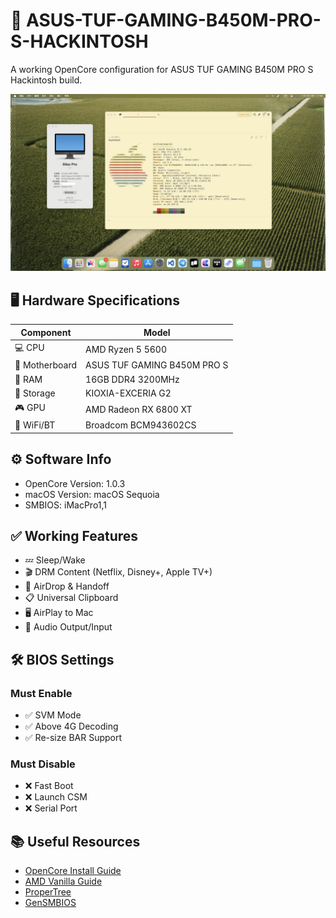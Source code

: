 
# 🍎 ASUS-TUF-GAMING-B450M-PRO-S-HACKINTOSH

A working OpenCore configuration for ASUS TUF GAMING B450M PRO S Hackintosh build.

![macOS Sequoia](/macOS-Sequoia.webp)

## 🖥 Hardware Specifications
| Component | Model |
|-----------|-------|
| 💻 CPU | AMD Ryzen 5 5600 |
| 🏡 Motherboard | ASUS TUF GAMING B450M PRO S |
| 🎰 RAM | 16GB DDR4 3200MHz |
| 💾 Storage | KIOXIA-EXCERIA G2 |
| 🎮 GPU | AMD Radeon RX 6800 XT |
| 📡 WiFi/BT | Broadcom BCM943602CS |

## ⚙️ Software Info
- OpenCore Version: 1.0.3
- macOS Version: macOS Sequoia
- SMBIOS: iMacPro1,1

## ✅ Working Features
- 💤 Sleep/Wake
- 🎬 DRM Content (Netflix, Disney+, Apple TV+)
- 🔄 AirDrop & Handoff
- 📋 Universal Clipboard
- 🖥 AirPlay to Mac
- 🎵 Audio Output/Input


## 🛠 BIOS Settings

### Must Enable
- ✅ SVM Mode
- ✅ Above 4G Decoding
- ✅ Re-size BAR Support 

### Must Disable
- ❌ Fast Boot
- ❌ Launch CSM
- ❌ Serial Port


## 📚 Useful Resources
- [OpenCore Install Guide](https://dortania.github.io/OpenCore-Install-Guide/)
- [AMD Vanilla Guide](https://dortania.github.io/vanilla-amd-guide/)
- [ProperTree](https://github.com/corpnewt/ProperTree)
- [GenSMBIOS](https://github.com/corpnewt/GenSMBIOS)
